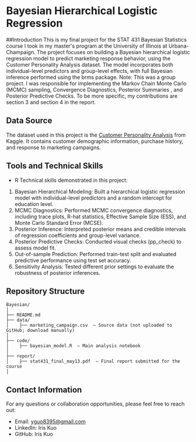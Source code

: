 # Bayesian Hierarchical Logistic Regression

##Introduction
This is my final project for the STAT 431 Bayesian Statistics course I took in my master's program at the University of Illinois at Urbana-Champaign.
The project focuses on building a Bayesian hierarchical logistic regression model to predict marketing response behavior, using the Customer Personality Analysis dataset.
The model incorporates both individual-level predictors and group-level effects, with full Bayesian inference performed using the brms package.
Note: This was a group project. I was responsible for implementing the Markov Chain Monte Carlo (MCMC) sampling, Convergence Diagnostics, Posterior Summaries , and Posterior Predictive Checks. To be more specific, my contributions are section 3 and section 4 in the report.

## Data Source
The dataset used in this project is the  [Customer Personality Analysis](https://www.kaggle.com/datasets/imakash3011/customer-personality-analysis) from Kaggle.
It contains customer demographic information, purchase history, and response to marketing campaigns.

## Tools and Technical Skills
* R
Technical skills demonstrated in this project:
1. Bayesian Hierarchical Modeling:
Built a hierarchical logistic regression model with individual-level predictors and a random intercept for education level.
2. MCMC Diagnostics:
Performed MCMC convergence diagnostics, including trace plots, R-hat statistics, Effective Sample Size (ESS), and Monte Carlo Standard Error (MCSE).
3. Posterior Inference:
Interpreted posterior means and credible intervals of regression coefficients and group-level variance.
4. Posterior Predictive Checks:
Conducted visual checks (pp_check) to assess model fit.
5. Out-of-sample Prediction:
Performed train-test split and evaluated predictive performance using test set accuracy.
6. Sensitivity Analysis:
Tested different prior settings to evaluate the robustness of posterior inferences.

## Repository Structure
```plaintext
Bayesian/
│
├── README.md
├── data/  
│    ├── marketing_campaign.csv  – Source data (not uploaded to GitHub; download manually)
│
├── code/  
│    ├── bayesian_model.R  – Main analysis notebook
│
├── report/  
│    ├── stat431_final_may13.pdf  – Final report submitted for the course
│

```


## Contact Information

For any questions or collaboration opportunities, please feel free to reach out:
* Email: yguo8395@gmail.com
* LinkedIn: Iris Kuo
* GitHub: Iris Kuo

